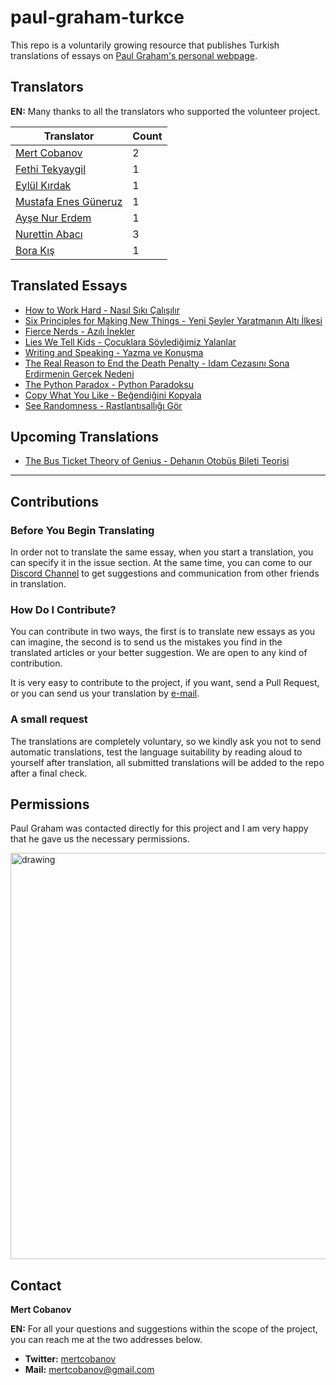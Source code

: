 
# paul-graham-turkce

This repo is a voluntarily growing resource that publishes Turkish translations of essays on [Paul Graham's personal webpage](http://paulgraham.com/articles.html).

## Translators
**EN:** Many thanks to all the translators who supported the volunteer project.

| Translator | Count |
|-|-|
|[Mert Cobanov](https://github.com/cobanov/)| 2 |
|[Fethi Tekyaygil](https://github.com/TekyaygilFethi)|1|
|[Eylül Kırdak](https://github.com/eylulkirdak/)| 1 |
|[Mustafa Enes Güneruz](https://github.com/menesguneruz) |1|
|[Ayşe Nur Erdem](https://github.com/er-ay) |1|
|[Nurettin Abacı](https://github.com/nurettinabaci) |3|
|[Bora Kış](https://github.com/BoraKis)| 1 |


## Translated Essays 
- [How to Work Hard - Nasıl Sıkı Çalışılır](articles/how-to-work-hard.md)
- [Six Principles for Making New Things - Yeni Şeyler Yaratmanın Altı İlkesi](articles/six-principles-for-making-new-thins.md)
- [Fierce Nerds - Azılı İnekler](articles/fierce-nerds.md)
- [Lies We Tell Kids - Çocuklara Söylediğimiz Yalanlar](articles/lies-we-tell-kids.md)
- [Writing and Speaking - Yazma ve Konuşma](articles/writing-and-speaking.md)
- [The Real Reason to End the Death Penalty - Idam Cezasını Sona Erdirmenin Gerçek Nedeni](articles/the-real-reason-to-end-the-death-penalty.md)
- [The Python Paradox - Python Paradoksu](articles/the-python-paradox.md)
- [Copy What You Like - Beğendiğini Kopyala](articles/copy-what-you-like.md)
- [See Randomness - Rastlantısallığı Gör](articles/see-randomness.md)


## Upcoming Translations
- [The Bus Ticket Theory of Genius - Dehanın Otobüs Bileti Teorisi](http://paulgraham.com/genius.html)

---

## Contributions


### Before You Begin Translating 

In order not to translate the same essay, when you start a translation, you can specify it in the issue section. At the same time, you can come to our [Discord Channel](https://discord.gg/PY7DwAArwU) to get suggestions and communication from other friends in translation.


### How Do I Contribute?
You can contribute in two ways, the first is to translate new essays as you can imagine, the second is to send us the mistakes you find in the translated articles or your better suggestion. We are open to any kind of contribution.

It is very easy to contribute to the project, if you want, send a Pull Request, or you can send us your translation by [e-mail](mailto:mertcobanov@gmail.com).

### A small request 
The translations are completely voluntary, so we kindly ask you not to send automatic translations, test the language suitability by reading aloud to yourself after translation, all submitted translations will be added to the repo after a final check.


## Permissions
Paul Graham was contacted directly for this project and I am very happy that he gave us the necessary permissions.

<img src="assets/paul.png" alt="drawing" width="650"/>


## Contact
**Mert Cobanov**

**EN:** For all your questions and suggestions within the scope of the project, you can reach me at the two addresses below.


- **Twitter:** [mertcobanov](https://twitter.com/mertcobanov)
- **Mail:** [mertcobanov@gmail.com](mailto:mertcobanov@gmail.com)

